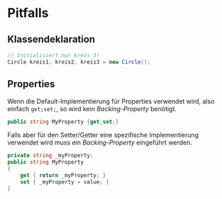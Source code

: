 # Pitfalls

## Klassendeklaration

```csharp
// Initialisiert nur kreis 3!
Circle kreis1, kreis2, kreis3 = new Circle();
```

## Properties
Wenn die Default-Implementierung für Properties verwendet wird, also einfach `get;set;`, so wird kein *Backing-Property* benötigt.

```csharp
public string MyProperty {get;set;} 
```

Falls aber für den Setter/Getter eine spezifische Implementierung verwendet wird muss ein *Backing-Property* eingeführt werden.

```csharp
private string _myProperty;
public string MyProperty
{
    get { return _myProperty; }
    set { _myProperty = value; }
}
```

